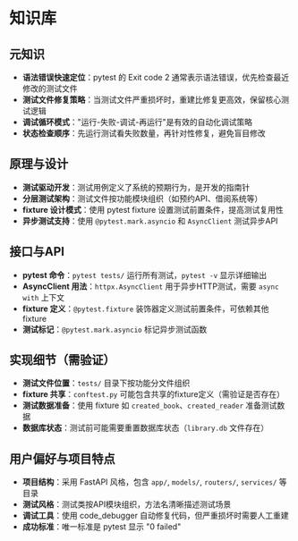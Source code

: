 # 知识库

## 元知识
- **语法错误快速定位**：pytest 的 Exit code 2 通常表示语法错误，优先检查最近修改的测试文件
- **测试文件修复策略**：当测试文件严重损坏时，重建比修复更高效，保留核心测试逻辑
- **调试循环模式**："运行-失败-调试-再运行"是有效的自动化调试策略
- **状态检查顺序**：先运行测试看失败数量，再针对性修复，避免盲目修改

## 原理与设计
- **测试驱动开发**：测试用例定义了系统的预期行为，是开发的指南针
- **分层测试架构**：测试文件按功能模块组织（如预约API、借阅系统等）
- **fixture 设计模式**：使用 pytest fixture 设置测试前置条件，提高测试复用性
- **异步测试支持**：使用 `@pytest.mark.asyncio` 和 `AsyncClient` 测试异步API

## 接口与API
- **pytest 命令**：`pytest tests/` 运行所有测试，`pytest -v` 显示详细输出
- **AsyncClient 用法**：`httpx.AsyncClient` 用于异步HTTP测试，需要 `async with` 上下文
- **fixture 定义**：`@pytest.fixture` 装饰器定义测试前置条件，可依赖其他fixture
- **测试标记**：`@pytest.mark.asyncio` 标记异步测试函数

## 实现细节（需验证）
- **测试文件位置**：`tests/` 目录下按功能分文件组织
- **fixture 共享**：`conftest.py` 可能包含共享的fixture定义（需验证是否存在）
- **测试数据准备**：使用 fixture 如 `created_book`、`created_reader` 准备测试数据
- **数据库状态**：测试前可能需要重置数据库状态（`library.db` 文件存在）

## 用户偏好与项目特点
- **项目结构**：采用 FastAPI 风格，包含 `app/`, `models/`, `routers/`, `services/` 等目录
- **测试风格**：测试类按API模块组织，方法名清晰描述测试场景
- **调试工具**：使用 code_debugger 自动修复代码，但严重损坏时需要人工重建
- **成功标准**：唯一标准是 pytest 显示 "0 failed"